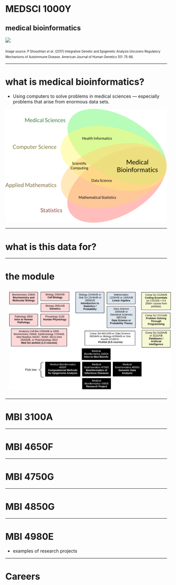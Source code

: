 # MEDSCI 1000Y
## medical bioinformatics

<img src="https://ars.els-cdn.com/content/image/1-s2.0-S0002929717302367-gr2_lrg.jpg" width="700"/>

<small><small>
Image source:  P Shooshtari <i>et al.</i> (2017) Integrative Genetic and Epigenetic Analysis Uncovers Regulatory<br/>
Mechanisms of Autoimmune Disease. American Journal of Human Genetics 101: 75-86.
</small></small>

---

# what is medical bioinformatics?

* Using computers to solve problems in medical sciences &mdash; especially problems that arise from enormous data sets.

<img width="600" src="/img/what-is-mbi.svg"/>

---

# what is this data for?



---

# the module

<img style="padding: 12px" src="/img/mbi-module.svg"/>

---

# MBI 3100A


---

# MBI 4650F

---

# MBI 4750G

---

# MBI 4850G

---

# MBI 4980E

* examples of research projects

---

# Careers


